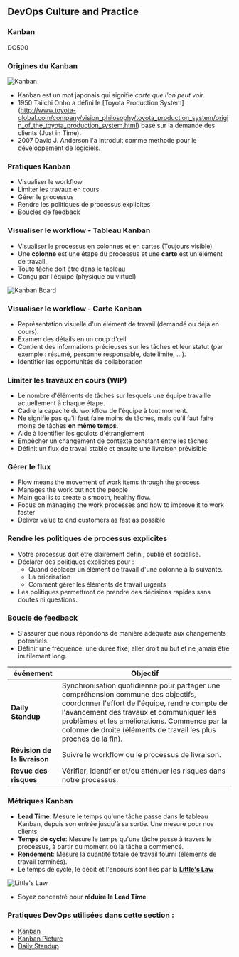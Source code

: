 <!-- .slide: data-background-image="images/RH_NewBrand_Background.png" -->
## DevOps Culture and Practice <!-- {_class="course-title"} -->
### Kanban <!-- {_class="title-color"} -->
DO500 <!-- {_class="title-color"} -->



### Origines du Kanban
![Kanban](images/kanban/toyota-production-system.png) <!-- {_class="inline-image"} -->
* Kanban est un mot japonais qui signifie _carte que l'on peut voir_.
* 1950 Taiichi Onho a d&eacute;fini le [Toyota Production System] (http://www.toyota-global.com/company/vision_philosophy/toyota_production_system/origin_of_the_toyota_production_system.html) bas&eacute; sur la demande des clients (Just in Time).
* 2007 David J. Anderson l'a introduit comme m&eacute;thode pour le d&eacute;veloppement de logiciels.



### Pratiques Kanban

* Visualiser le workflow
* Limiter les travaux en cours
* G&eacute;rer le processus
* Rendre les politiques de processus explicites
* Boucles de feedback



### Visualiser le workflow - Tableau Kanban

* Visualiser le processus en colonnes et en cartes (Toujours visible)
* Une **colonne** est une &eacute;tape du processus et une **carte** est un &eacute;l&eacute;ment de travail.
* Toute t&acirc;che doit &ecirc;tre dans le tableau
* Con&ccedil;u par l'&eacute;quipe (physique ou virtuel)

![Kanban Board](images/kanban/kanban-board.png) <!-- {_class="" style="height:350px"} -->



### Visualiser le workflow - Carte Kanban

* Repr&eacute;sentation visuelle d'un &eacute;l&eacute;ment de travail (demand&eacute; ou d&eacute;j&agrave; en cours).
* Examen des d&eacute;tails en un coup d'œil
* Contient des informations pr&eacute;cieuses sur les t&acirc;ches et leur statut (par exemple : r&eacute;sum&eacute;, personne responsable, date limite, ...).
* Identifier les opportunit&eacute;s de collaboration



### Limiter les travaux en cours (WIP)

* Le nombre d'&eacute;l&eacute;ments de t&acirc;ches sur lesquels une &eacute;quipe travaille actuellement &agrave; chaque &eacute;tape.
* Cadre la capacit&eacute; du workflow de l'&eacute;quipe &agrave; tout moment.
* Ne signifie pas qu'il faut faire moins de t&acirc;ches, mais qu'il faut faire moins de t&acirc;ches **en m&ecirc;me temps**.
* Aide &agrave; identifier les goulots d'&eacute;tranglement
* Emp&ecirc;cher un changement de contexte constant entre les t&acirc;ches
* D&eacute;finit un flux de travail stable et ensuite une livraison pr&eacute;visible


### G&eacute;rer le flux

* Flow means the movement of work items through the process
* Manages the work but not the people
* Main goal is to create a smooth, healthy flow.
* Focus on managing the work processes and how to improve it to work faster
* Deliver value to end customers as fast as possible



### Rendre les politiques de processus explicites

* Votre processus doit &ecirc;tre clairement d&eacute;fini, publi&eacute; et socialis&eacute;.
* D&eacute;clarer des politiques explicites pour :
  - Quand d&eacute;placer un &eacute;l&eacute;ment de travail d'une colonne &agrave; la suivante.
  - La priorisation
  - Comment g&eacute;rer les &eacute;l&eacute;ments de travail urgents
* Les politiques permettront de prendre des d&eacute;cisions rapides sans doutes ni questions.


### Boucle de feedback

* S'assurer que nous r&eacute;pondons de mani&egrave;re ad&eacute;quate aux changements potentiels.
* D&eacute;finir une fr&eacute;quence, une dur&eacute;e fixe, aller droit au but et ne jamais &ecirc;tre inutilement long.

| &eacute;v&eacute;nement | Objectif |
| --- | --- |
| **Daily Standup** | Synchronisation quotidienne pour partager une compr&eacute;hension commune des objectifs, coordonner l'effort de l'&eacute;quipe, rendre compte de l'avancement des travaux et communiquer les probl&egrave;mes et les am&eacute;liorations. Commence par la colonne de droite (&eacute;l&eacute;ments de travail les plus proches de la fin). |
| **R&eacute;vision de la livraison** | Suivre le workflow ou le processus de livraison. |
| **Revue des risques** | V&eacute;rifier, identifier et/ou att&eacute;nuer les risques dans notre processus. |



###  M&eacute;triques Kanban

* **Lead Time**: Mesure le temps qu'une t&acirc;che passe dans le tableau Kanban, depuis son entr&eacute;e jusqu'&agrave; sa sortie. Une mesure pour nos clients
* **Temps de cycle**:  Mesure le temps qu'une t&acirc;che passe &agrave; travers le processus, &agrave; partir du moment o&ugrave; la t&acirc;che a commenc&eacute;.
* **Rendement**: Mesure la quantit&eacute; totale de travail fourni (&eacute;l&eacute;ments de travail termin&eacute;s).
*  Le temps de cycle, le d&eacute;bit et l'encours sont li&eacute;s par la **[Little's Law](https://en.wikipedia.org/wiki/Little%27s_law)**

![Little's Law](images/kanban/kanban-littles-law.png)

* Soyez concentr&eacute; pour **r&eacute;duire le Lead Time**.



<!-- .slide: data-background-image="images/chef-background.png", class="white-style" -->
### Pratiques DevOps utilis&eacute;es dans cette section :
- [Kanban](https://openpracticelibrary.com/practice/kanban/)
- [Kanban Picture](https://openpracticelibrary.com/practice/kanban-picture/)
- [Daily Standup](https://openpracticelibrary.com/practice/daily-standup/)
